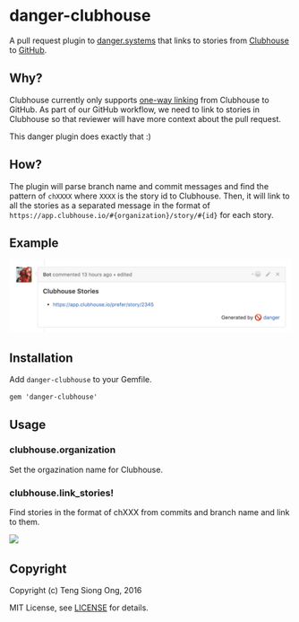 # danger-clubhouse

A pull request plugin to [danger.systems](http://danger.systems) that
links to stories from [Clubhouse](https://app.clubhouse.io) to
[GitHub](https://github.com/).

## Why?

Clubhouse currently only supports [one-way linking](https://help.clubhouse.io/hc/en-us/articles/207540323-Using-The-Clubhouse-GitHub-Integration) from Clubhouse to
GitHub. As part of our GitHub workflow, we need to link to stories in
Clubhouse so that reviewer will have more context about the pull request.

This danger plugin does exactly that :)

## How?

The plugin will parse branch name and commit messages and find the pattern
of `chXXXX` where `XXXX` is the story id to Clubhouse. Then, it will
link to all the stories as a separated message in the format of
`https://app.clubhouse.io/#{organization}/story/#{id}` for each story.

## Example

![Screen Shot](/pictures/screenshot.png?raw=true)

## Installation

Add `danger-clubhouse` to your Gemfile.

```
gem 'danger-clubhouse'
```

## Usage

### clubhouse.organization

Set the orgazination name for Clubhouse.

### clubhouse.link_stories!

Find stories in the format of chXXX from commits and branch name and
link to them.

![](images/have_you_updated_changelog.png)

## Copyright

Copyright (c) Teng Siong Ong, 2016

MIT License, see [LICENSE](LICENSE.txt) for details.
